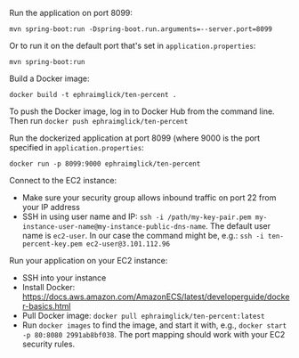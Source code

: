 Run the application on port 8099:

`mvn spring-boot:run -Dspring-boot.run.arguments=--server.port=8099`

Or to run it on the default port that's set in `application.properties`:

`mvn spring-boot:run`

Build a Docker image:

`docker build -t ephraimglick/ten-percent .`

To push the Docker image, log in to Docker Hub from the command line. Then run `docker push ephraimglick/ten-percent`

Run the dockerized application at port 8099 (where 9000 is the port specified in `application.properties`:

`docker run -p 8099:9000 ephraimglick/ten-percent`

Connect to the EC2 instance:

- Make sure your security group allows inbound traffic on port 22 from your IP address
- SSH in using user name and IP: `ssh -i /path/my-key-pair.pem my-instance-user-name@my-instance-public-dns-name`. The default user name is `ec2-user`. In our case the command might be, e.g.: `ssh -i ten-percent-key.pem ec2-user@3.101.112.96`

Run your application on your EC2 instance:

- SSH into your instance
- Install Docker: https://docs.aws.amazon.com/AmazonECS/latest/developerguide/docker-basics.html
- Pull Docker image: `docker pull ephraimglick/ten-percent:latest`
- Run `docker images` to find the image, and start it with, e.g., `docker start -p 80:8080 2991ab8bf038`. The port mapping should work with your EC2 security rules.